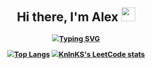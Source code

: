 <h1 align="center">Hi there, I'm Alex
<img src="https://github.com/blackcater/blackcater/raw/main/images/Hi.gif" height="32"/></h1>
<h3 align="center">

[![Typing SVG](https://readme-typing-svg.herokuapp.com?color=%2336BCF7&lines=SoftWare+engineering+student)](https://git.io/typing-svg)

[![Top Langs](https://github-readme-stats.vercel.app/api/top-langs/?username=anuraghazra&layout=compact)](https://github.com/anuraghazra/github-readme-stats)
[![KnlnKS's LeetCode stats](https://leetcode-stats-six.vercel.app/api?username=ULtaR31&theme=dark)](https://github.com/KnlnKS/leetcode-stats)


</h3>

